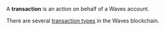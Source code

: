 A **transaction** is an action on behalf of a Waves account.

There are several [transaction types](/waves-blockchain/waves-transactions/transactions-types.md) in the Waves blockchain.